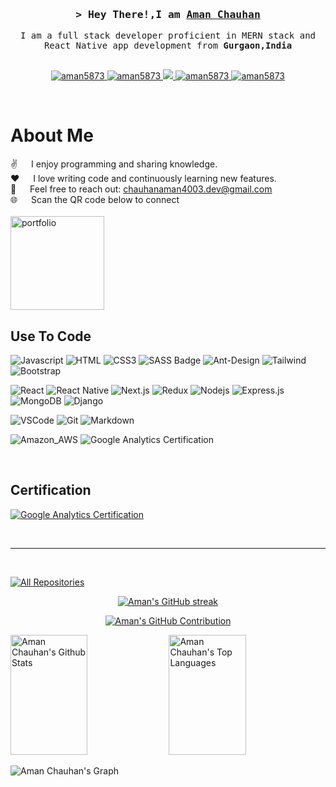<!-- <p align="center">
  <a href="https://github.com/aman5873"><img src="https://readme-typing-svg.herokuapp.com/?lines=Self%20Taught%20Programmer;Front%20End%20Developer;1.5%2B%20years%20of%20coding%20experience;Always%20learning%20new%20things&center=true&width=380&height=45"></a>
</p> -->

<!-- Intro  -->
<h3 align="center">
        <samp>&gt;
         <!-- <span align="center" ><img src="https://media.giphy.com/media/hvRJCLFzcasrR4ia7z/giphy.gif" width="28"></span> -->
         Hey There!,I am <b><a target="_blank" href="https://portfolio-abcb2.web.app/">Aman Chauhan</a></b>
        </samp>
</h3>

<p align="center"> 
  <samp>
    <!-- <a href="https://portfolio-abcb2.web.app/"  target="_blank">「 Portfolio 」</a>
    <br> -->
    I am a full stack developer proficient in MERN stack and React Native app development from <b>Gurgaon,India</b>
    <br>
    <br>
  </samp>
</p>

<p align="center" >
 <a href="https://portfolio-abcb2.web.app/" target="blank">
  <img src="https://img.shields.io/badge/Portfolio-255E63?style=for-the-badge&logo=About.me&logoColor=white" alt="aman5873" />
 </a>
 <a href="https://www.linkedin.com/in/aman-singh-chauhan-1907711b6/" target="_blank">
  <img src="https://img.shields.io/badge/LinkedIn-0077B5?style=for-the-badge&logo=linkedin&logoColor=white" alt="aman5873"/>
 </a>
  <a href="https://twitter.com/amansingh5873" target="_blank">
  <img src="https://img.shields.io/badge/Twitter-1DA1F2?style=for-the-badge&logo=twitter&logoColor=white" />
 </a>
 <a href="https://www.instagram.com/aman_chauhan.07/" target="_blank">
  <img src="https://img.shields.io/badge/Instagram-fe4164?style=for-the-badge&logo=instagram&logoColor=white" alt="aman5873" />
 </a> 
 <a href="https://www.facebook.com/people/Aman-Singh-Chauhan/pfbid0Chw8vUtyshBsaT7B34R4hu3wLWdt41jeAdmRBkdyuwQDcbURVL5JE4HsLHtV3coZl/" target="_blank">
  <img src="https://img.shields.io/badge/Facebook-20BEFF?&style=for-the-badge&logo=facebook&logoColor=white" alt="aman5873"  />
  </a> 
</p>
<br />

<!-- About Section -->

# About Me

✌️ &emsp; I enjoy programming and sharing knowledge.  
❤️ &emsp; I love writing code and continuously learning new features.  
📧 &emsp; Feel free to reach out: [chauhanaman4003.dev@gmail.com](mailto:chauhanaman4003.dev@gmail.com)  
🌐 &emsp; Scan the QR code below to connect <br/> <br/>
 <img  src="https://res.cloudinary.com/dirjxexal/image/upload/v1733987860/WhatsApp_Image_2024-12-12_at_12.41.03_numaym.jpg" alt="portfolio" style="width:150px"/> 
 <br/>



## Use To Code

![Javascript](https://img.shields.io/badge/Javascript-F0DB4F?style=for-the-badge&labelColor=black&logo=javascript&logoColor=F0DB4F)
![HTML](https://img.shields.io/badge/HTML5-E34F26?style=for-the-badge&logo=html5&logoColor=white)
![CSS3](https://img.shields.io/badge/CSS3-1572B6?style=for-the-badge&logo=css3&logoColor=white)
![SASS Badge](https://img.shields.io/badge/Sass-CC6699?style=for-the-badge&logo=sass&logoColor=white)
![Ant-Design](https://img.shields.io/badge/AntDesign-0170FE?style=for-the-badge&logo=antdesign&logoColor=white)
![Tailwind](https://img.shields.io/badge/Tailwind_CSS-092749?style=for-the-badge&logo=tailwindcss&logoColor=06B6D4&labelColor=000000)
![Bootstrap](https://img.shields.io/badge/Bootstrap-563D7C?style=for-the-badge&logo=bootstrap&logoColor=white)

![React](https://img.shields.io/badge/-React-61DBFB?style=for-the-badge&labelColor=black&logo=react&logoColor=61DBFB)
![React Native](https://img.shields.io/badge/React_Native-20232A?style=for-the-badge&logo=react&logoColor=61DAFB)
![Next.js](https://img.shields.io/badge/next.js-000000?style=for-the-badge&logo=nextdotjs&logoColor=white)
![Redux](https://img.shields.io/badge/Redux-593D88?style=for-the-badge&logo=redux&logoColor=white)
![Nodejs](https://img.shields.io/badge/Nodejs-3C873A?style=for-the-badge&labelColor=black&logo=node.js&logoColor=3C873A)
![Express.js](https://img.shields.io/badge/Express.js-000000?style=for-the-badge&logo=express&logoColor=white)
![MongoDB](https://img.shields.io/badge/MongoDB-4EA94B?style=for-the-badge&logo=mongodb&logoColor=white)
![Django](https://img.shields.io/badge/Django-092E20?style=for-the-badge&logo=django&logoColor=white)

![VSCode](https://img.shields.io/badge/Visual_Studio-0078d7?style=for-the-badge&logo=visual%20studio&logoColor=white)
![Git](https://img.shields.io/badge/Git-F05032?style=for-the-badge&logo=git&logoColor=white)
![Markdown](https://img.shields.io/badge/Markdown-000000?style=for-the-badge&logo=markdown&logoColor=white)

![Amazon_AWS](https://img.shields.io/badge/AWS-FF9900?style=for-the-badge&logo=amazonaws&logoColor=white)
![Google Analytics Certification](https://img.shields.io/badge/Google%20Analytics-E37400.svg?style=for-the-badge&logo=Google-Analytics&logoColor=white)

<br/>

## Certification

[![Google Analytics Certification](https://img.shields.io/badge/Google%20Analytics-E37400.svg?style=for-the-badge&logo=Google-Analytics&logoColor=white)](https://skillshop.credential.net/cd92456a-45ea-4efc-a5a7-66f40408b6b0)

<br/>

<hr/>
<br/>

<p align="left">
  <a href="https://github.com/aman5873?tab=repositories" target="_blank"><img alt="All Repositories" title="All Repositories" src="https://img.shields.io/badge/-All%20Repos-2962FF?style=for-the-badge&logo=koding&logoColor=white"/></a>
</p>


<p align="center">
  <a href="https://github.com/aman5873">
    <img src="https://github-readme-streak-stats.herokuapp.com/?user=aman5873&theme=radical&border=7F3FBF&background=0D1117" alt="Aman's GitHub streak"/>
  </a>
</p>

<p align="center">
  <a href="https://github.com/aman5873">
    <img src="https://github-profile-summary-cards.vercel.app/api/cards/profile-details?username=aman5873&theme=radical" alt="Aman's GitHub Contribution"/>
  </a>
</p>

<a> 
    <a href="https://github.com/aman5873"><img alt="Aman Chauhan's Github Stats" src="https://denvercoder1-github-readme-stats.vercel.app/api?username=aman5873&show_icons=true&count_private=true&theme=react&border_color=7F3FBF&bg_color=0D1117&title_color=F85D7F&icon_color=F8D866" height="192px" width="49.5%"/></a>
  <a href="https://github.com/aman5873"><img alt="Aman Chauhan's Top Languages" src="https://denvercoder1-github-readme-stats.vercel.app/api/top-langs/?username=aman5873&langs_count=8&layout=compact&theme=react&border_color=7F3FBF&bg_color=0D1117&title_color=F85D7F&icon_color=F8D866" height="192px" width="49.5%"/></a>
  <br/>
</a>

![Aman Chauhan's Graph](https://github-readme-activity-graph.vercel.app/graph?username=aman5873&custom_title=Aman%20Chauhan%20GitHub%20Activity%20Graph&bg_color=0D1117&color=7F3FBF&line=7F3FBF&point=7F3FBF&area_color=FFFFFF&title_color=FFFFFF&area=true)
